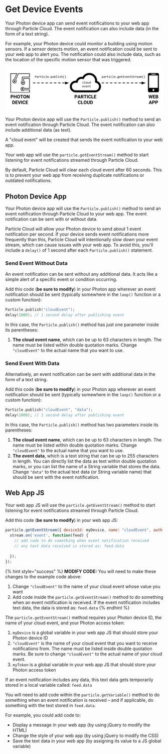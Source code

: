 # Get Device Events

Your Photon device app can send event notifications to your web app through Particle Cloud. The event notification can also include data \(in the form of a text string\).

For example, your Photon device could monitor a building using motion sensors. If a sensor detects motion, an event notification could be sent to your web app to alert you. The notification could also include data, such as the location of the specific motion sensor that was triggered.  


![](../../.gitbook/assets/particle-cloud-event.png)

Your Photon device app will use the `Particle.publish()` method to send an event notification through Particle Cloud. The event notification can also include additional data \(as text\).

A "cloud event" will be created that sends the event notification to your web app.

Your web app will use the `particle.getEventStream()` method to start listening for event notifications streamed through Particle Cloud.

By default, Particle Cloud will clear each cloud event after 60 seconds. This is to prevent your web app from receiving duplicate notifications or outdated notifications.

## Photon Device App

Your Photon device app will use the `Particle.publish()` method to send an event notification through Particle Cloud to your web app. The event notification can be sent with or without data.

Particle Cloud will allow your Photon device to send about 1 event notification per second. If your device sends event notifications more frequently than this, Particle Cloud will intentionally slow down your event stream, which can cause issues with your web app. To avoid this, you'll include a `delay()` of 1 second after each `Particle.publish()` statement.

### Send Event Without Data

An event notification can be sent without any additional data. It acts like a simple alert of a specific event or condition occurring.

Add this code \(**be sure to modify**\) in your Photon app wherever an event notification should be sent \(typically somewhere in the `loop()` function or a custom function\):

```cpp
Particle.publish("cloudEvent");
delay(1000); // 1 second delay after publishing event
```

In this case, the `Particle.publish()` method has just one parameter inside its parentheses:

1. **The cloud event name**, which can be up to 63 characters in length. The name must be listed within double quotation marks. Change `"cloudEvent"` to the actual name that you want to use.

### Send Event With Data

Alternatively, an event notification can be sent with additional data in the form of a text string.

Add this code \(**be sure to modify**\) in your Photon app wherever an event notification should be sent \(typically somewhere in the `loop()` function or a custom function\):

```cpp
Particle.publish("cloudEvent", "data");
delay(1000); // 1 second delay after publishing event
```

In this case, the `Particle.publish()` method has two parameters inside its parentheses:

1. **The cloud event name**, which can be up to 63 characters in length. The name must be listed within double quotation marks. Change `"cloudEvent"` to the actual name that you want to use.
2. **The event data**, which is a text string that can be up to 255 characters in length. You can directly list the data as text within double quotation marks, or you can list the name of a String variable that stores the data. Change `"data"` to the actual text data \(or String variable name\) that should be sent with the event notification.

## Web App JS

Your web app JS will use the `particle.getEventStream()` method to start listening for event notifications streamed through Particle Cloud.

Add this code \(**be sure to modify**\) in your web app JS:

```javascript
particle.getEventStream({ deviceId: myDevice, name: "cloudEvent", auth: myToken }).then(function(stream) {
  stream.on('event', function(feed) {
    // add code to do something when event notification received
    // any text data received is stored as: feed.data
    
  });
});
```

{% hint style="success" %}
**MODIFY CODE:**  You will need to make these changes to the example code above:

1. Change `"cloudEvent"` to the name of your cloud event whose value you want
2. Add code inside the `particle.getEventStream()` method to do something when an event notification is received. If the event notification includes text data, the data is stored as: `feed.data`
{% endhint %}

The `particle.getEventStream()` method requires your Photon device ID, the name of your cloud event, and your Photon access token:

1. `myDevice` is a global variable in your web app JS that should store your Photon device ID
2. `"cloudEvent"` is the name of your cloud event that you want to receive notifications from. The name must be listed inside double quotation marks. Be sure to change `"cloudEvent"` to the actual name of your cloud event.
3. `myToken` is a global variable in your web app JS that should store your Photon access token

If an event notification includes any data, this text data gets temporarily stored in a local variable called: `feed.data`

You will need to add code within the `particle.getVariable()` method to do something when an event notification is received – and if applicable, do something with the text stored in `feed.data`.

For example, you could add code to:

* Display a message in your web app \(by using jQuery to modify the HTML\)
* Change the style of your web app \(by using jQuery to modify the CSS\)
* Save the text data in your web app \(by assigning its value to a JS global variable\)

